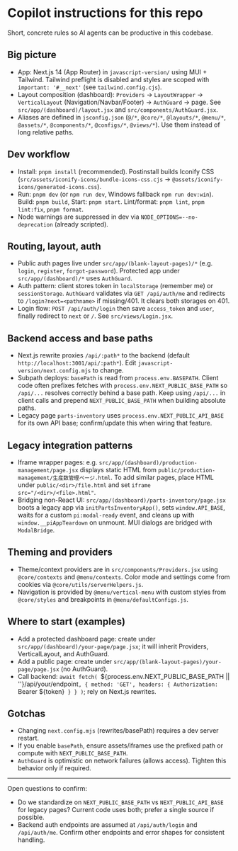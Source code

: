 # Copilot instructions for this repo

Short, concrete rules so AI agents can be productive in this codebase.

## Big picture
- App: Next.js 14 (App Router) in `javascript-version/` using MUI + Tailwind. Tailwind preflight is disabled and styles are scoped with `important: '#__next'` (see `tailwind.config.cjs`).
- Layout composition (dashboard): `Providers` → `LayoutWrapper` → `VerticalLayout` (Navigation/Navbar/Footer) → `AuthGuard` → page. See `src/app/(dashboard)/layout.jsx` and `src/components/AuthGuard.jsx`.
- Aliases are defined in `jsconfig.json` (`@/*`, `@core/*`, `@layouts/*`, `@menu/*`, `@assets/*`, `@components/*`, `@configs/*`, `@views/*`). Use them instead of long relative paths.

## Dev workflow
- Install: `pnpm install` (recommended). Postinstall builds Iconify CSS (`src/assets/iconify-icons/bundle-icons-css.cjs` → `@assets/iconify-icons/generated-icons.css`).
- Run: `pnpm dev` (or `npm run dev`, Windows fallback `npm run dev:win`). Build: `pnpm build`, Start: `pnpm start`. Lint/format: `pnpm lint`, `pnpm lint:fix`, `pnpm format`.
- Node warnings are suppressed in dev via `NODE_OPTIONS=--no-deprecation` (already scripted).

## Routing, layout, auth
- Public auth pages live under `src/app/(blank-layout-pages)/*` (e.g. `login`, `register`, `forgot-password`). Protected app under `src/app/(dashboard)/*` uses `AuthGuard`.
- Auth pattern: client stores token in `localStorage` (remember me) or `sessionStorage`. `AuthGuard` validates via `GET /api/auth/me` and redirects to `/login?next=<pathname>` if missing/401. It clears both storages on 401.
- Login flow: `POST /api/auth/login` then save `access_token` and `user`, finally redirect to `next` or `/`. See `src/views/Login.jsx`.

## Backend access and base paths
- Next.js rewrite proxies `/api/:path*` to the backend (default `http://localhost:3001/api/:path*`). Edit `javascript-version/next.config.mjs` to change.
- Subpath deploys: `basePath` is read from `process.env.BASEPATH`. Client code often prefixes fetches with `process.env.NEXT_PUBLIC_BASE_PATH` so `/api/...` resolves correctly behind a base path. Keep using `/api/...` in client calls and prepend `NEXT_PUBLIC_BASE_PATH` when building absolute paths.
- Legacy page `parts-inventory` uses `process.env.NEXT_PUBLIC_API_BASE` for its own API base; confirm/update this when wiring that feature.

## Legacy integration patterns
- Iframe wrapper pages: e.g. `src/app/(dashboard)/production-management/page.jsx` displays static HTML from `public/production-management/生産数管理ページ.html`. To add similar pages, place HTML under `public/<dir>/file.html` and set `iframe src="/<dir>/<file>.html"`.
- Bridging non-React UI: `src/app/(dashboard)/parts-inventory/page.jsx` boots a legacy app via `initPartsInventoryApp()`, sets `window.API_BASE`, waits for a custom `pi:modal-ready` event, and cleans up with `window.__piAppTeardown` on unmount. MUI dialogs are bridged with `ModalBridge`.

## Theming and providers
- Theme/context providers are in `src/components/Providers.jsx` using `@core/contexts` and `@menu/contexts`. Color mode and settings come from cookies via `@core/utils/serverHelpers.js`.
- Navigation is provided by `@menu/vertical-menu` with custom styles from `@core/styles` and breakpoints in `@menu/defaultConfigs.js`.

## Where to start (examples)
- Add a protected dashboard page: create under `src/app/(dashboard)/your-page/page.jsx`; it will inherit Providers, VerticalLayout, and AuthGuard.
- Add a public page: create under `src/app/(blank-layout-pages)/your-page/page.jsx` (no AuthGuard).
- Call backend: `await fetch(
  `${process.env.NEXT_PUBLIC_BASE_PATH || ''}/api/your/endpoint`,
  { method: 'GET', headers: { Authorization: `Bearer ${token}` } }
)`; rely on Next.js rewrites.

## Gotchas
- Changing `next.config.mjs` (rewrites/basePath) requires a dev server restart.
- If you enable `basePath`, ensure assets/iframes use the prefixed path or compute with `NEXT_PUBLIC_BASE_PATH`.
- `AuthGuard` is optimistic on network failures (allows access). Tighten this behavior only if required.

---
Open questions to confirm:
- Do we standardize on `NEXT_PUBLIC_BASE_PATH` vs `NEXT_PUBLIC_API_BASE` for legacy pages? Current code uses both; prefer a single source if possible.
- Backend auth endpoints are assumed at `/api/auth/login` and `/api/auth/me`. Confirm other endpoints and error shapes for consistent handling.
